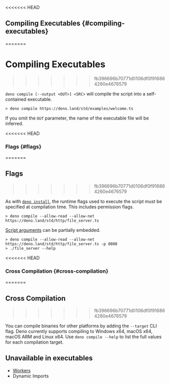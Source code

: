 <<<<<<< HEAD
## Compiling Executables {#compiling-executables}
=======
# Compiling Executables
>>>>>>> fb396696b70771d0106df0f916864260e4676579

`deno compile [--output <OUT>] <SRC>` will compile the script into a
self-contained executable.

```
> deno compile https://deno.land/std/examples/welcome.ts
```

If you omit the `OUT` parameter, the name of the executable file will be
inferred.

<<<<<<< HEAD
### Flags {#flags}
=======
## Flags
>>>>>>> fb396696b70771d0106df0f916864260e4676579

As with [`deno install`](./script_installer.md), the runtime flags used to
execute the script must be specified at compilation time. This includes
permission flags.

```
> deno compile --allow-read --allow-net https://deno.land/std/http/file_server.ts
```

[Script arguments](../getting_started/command_line_interface.md#script-arguments)
can be partially embedded.

```
> deno compile --allow-read --allow-net https://deno.land/std/http/file_server.ts -p 8080
> ./file_server --help
```

<<<<<<< HEAD
### Cross Compilation {#cross-compilation}
=======
## Cross Compilation
>>>>>>> fb396696b70771d0106df0f916864260e4676579

You can compile binaries for other platforms by adding the `--target` CLI flag.
Deno currently supports compiling to Windows x64, macOS x64, macOS ARM and Linux
x64. Use `deno compile --help` to list the full values for each compilation
target.

## Unavailable in executables

- [Workers](../runtime/workers.md)
- Dynamic Imports
